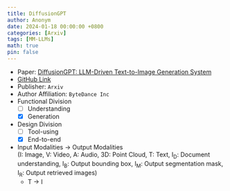 ```yaml
---
title: DiffusionGPT
author: Anonym
date: 2024-01-18 00:00:00 +0800
categories: [Arxiv]
tags: [MM-LLMs]
math: true
pin: false
---
```


- Paper: [DiffusionGPT: LLM-Driven Text-to-Image Generation System](https://browse.arxiv.org/abs/2401.10061)
- [GitHub Link](https://DiffusionGPT.github.io)
- Publisher: `Arxiv`
- Author Affiliation: `ByteDance Inc`
- Functional Division
  + [ ] Understanding
  + [x] Generation
- Design Division
  + [ ] Tool-using
  + [x] End-to-end
- Input Modalities $\rightarrow$ Output Modalities <br />(I: Image, V: Video, A: Audio, 3D: Point Cloud, T: Text, I<sub>D</sub>: Document understanding, I<sub>B</sub>: Output bounding box, I<sub>M</sub>: Output segmentation mask, I<sub>R</sub>: Output retrieved images)
  + T $\rightarrow$ I
